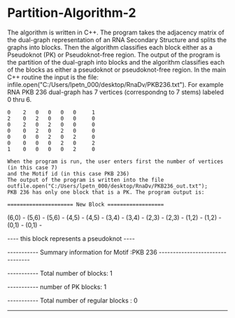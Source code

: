 # Partition-Algorithm-2
The algorithm is written in C++. The program takes the adjacency matrix of the dual-graph representation of an RNA Secondary Structure and splits the graphs into blocks. Then the algorithm classifies each block either as a Pseudoknot (PK) or Pseudoknot-free region.
The output of the program is the partition of the dual-graph into blocks and the algorithm classifies each of the blocks as either a pseudoknot or pseudoknot-free region. In the main C++ routine the input is the file:
infile.open("C:/Users/lpetn_000/desktop/RnaDv/PKB236.txt").
For example RNA PKB 236 dual-graph has 7 vertices (correspondng to 7 stems) labeled 0 thru 6.
       
    0    2   0   0   0   0     1
    2    0   2   0   0   0     0      
    0    2   0   2   0   0     0       
    0    0   2   0   2   0     0       
    0    0   0   2   0   2     0  
    0    0   0   0   2   0     2     
    1    0   0   0   0   2     0    
   
    When the program is run, the user enters first the number of vertices (in this case 7) 
    and the Motif id (in this case PKB 236)
    The output of the program is written into the file outfile.open("C:/Users/lpetn_000/desktop/RnaDv/PKB236_out.txt");
    PKB 236 has only one block that is a PK. The program output is:
    
    ===================== New Block ================== 

(6,0) - (5,6) - (5,6) - (4,5) - (4,5) - (3,4) - (3,4) - (2,3) - (2,3) - (1,2) - (1,2) - (0,1) - (0,1) - 

---- this block represents a pseudoknot ----

----------- Summary information for Motif :PKB 236 --------------------------------

----------- Total number of blocks: 1

----------- number of PK blocks: 1

----------- Total number of regular blocks : 0

-----------------------------------------------------
